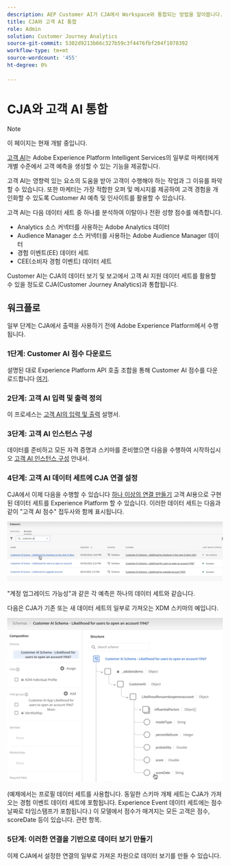```yaml
---
description: AEP Customer AI가 CJA에서 Workspace와 통합되는 방법을 알아봅니다.
title: CJA와 고객 AI 통합
role: Admin
solution: Customer Journey Analytics
source-git-commit: 5302d9213b66c327b59c3f4476fbf204f1078392
workflow-type: tm+mt
source-wordcount: '455'
ht-degree: 0%

---
```



# CJA와 고객 AI 통합

>[!NOTE]
>
>이 페이지는 현재 개발 중입니다.

[고객 AI](https://experienceleague.adobe.com/docs/experience-platform/intelligent-services/customer-ai/overview.html?lang=en)는 Adobe Experience Platform Intelligent Services의 일부로 마케터에게 개별 수준에서 고객 예측을 생성할 수 있는 기능을 제공합니다.

고객 AI는 영향력 있는 요소의 도움을 받아 고객이 수행해야 하는 작업과 그 이유를 파악할 수 있습니다. 또한 마케터는 가장 적합한 오퍼 및 메시지를 제공하여 고객 경험을 개인화할 수 있도록 Customer AI 예측 및 인사이트를 활용할 수 있습니다.

고객 AI는 다음 데이터 세트 중 하나를 분석하여 이탈이나 전환 성향 점수를 예측합니다.

* Analytics 소스 커넥터를 사용하는 Adobe Analytics 데이터
* Audience Manager 소스 커넥터를 사용하는 Adobe Audience Manager 데이터
* 경험 이벤트(EE) 데이터 세트
* CEE(소비자 경험 이벤트) 데이터 세트

Customer AI는 CJA의 데이터 보기 및 보고에서 고객 AI 지원 데이터 세트를 활용할 수 있을 정도로 CJA(Customer Journey Analytics)과 통합됩니다.

## 워크플로

일부 단계는 CJA에서 출력을 사용하기 전에 Adobe Experience Platform에서 수행됩니다.

### 1단계: Customer AI 점수 다운로드

설명된 대로 Experience Platform API 호출 조합을 통해 Customer AI 점수를 다운로드합니다 [여기](https://experienceleague.adobe.com/docs/experience-platform/intelligent-services/customer-ai/getting-started.html?lang=en#downloading-customer-ai-scores).

### 2단계: 고객 AI 입력 및 출력 정의

이 프로세스는 [고객 AI의 입력 및 출력](https://experienceleague.adobe.com/docs/experience-platform/intelligent-services/customer-ai/input-output.html?lang=en) 설명서.

### 3단계: 고객 AI 인스턴스 구성

데이터를 준비하고 모든 자격 증명과 스키마를 준비했으면 다음을 수행하여 시작하십시오 [고객 AI 인스턴스 구성](https://experienceleague.adobe.com/docs/experience-platform/intelligent-services/customer-ai/user-guide/configure.html?lang=en) 안내서.

### 4단계: 고객 AI 데이터 세트에 CJA 연결 설정

CJA에서 이제 다음을 수행할 수 있습니다 [하나 이상의 연결 만들기](/help/connections/create-connection.md) 고객 AI용으로 구현된 데이터 세트를 Experience Platform 할 수 있습니다. 이러한 데이터 세트는 다음과 같이 &quot;고객 AI 점수&quot; 접두사와 함께 표시됩니다.

![차이점수](assets/cai-scores.png)

&quot;계정 업그레이드 가능성&quot;과 같은 각 예측은 하나의 데이터 세트와 같습니다.

다음은 CJA가 기존 또는 새 데이터 세트의 일부로 가져오는 XDM 스키마의 예입니다.

![CAI 스키마](assets/cai-schema.png)

(예제에서는 프로필 데이터 세트를 사용합니다. 동일한 스키마 개체 세트는 CJA가 가져오는 경험 이벤트 데이터 세트에 포함됩니다. Experience Event 데이터 세트에는 점수 날짜로 타임스탬프가 포함됩니다.) 이 모델에서 점수가 매겨지는 모든 고객은 점수, scoreDate 등이 있습니다. 관련 항목.

### 5단계: 이러한 연결을 기반으로 데이터 보기 만들기

이제 CJA에서 설정한 연결의 일부로 가져온 차원으로 데이터 보기를 만들 수 있습니다.